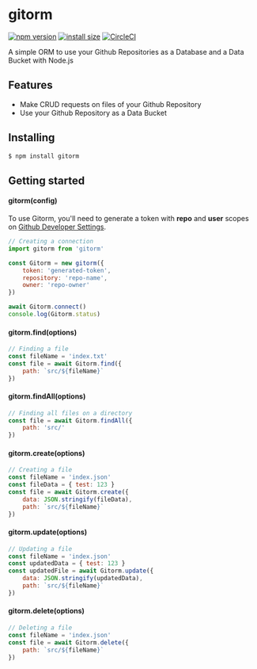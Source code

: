 # gitorm

[![npm version](https://img.shields.io/npm/v/gitorm.svg?style=flat-square)](https://www.npmjs.org/package/gitorm)
[![install size](https://packagephobia.now.sh/badge?p=gitorm)](https://packagephobia.now.sh/result?p=gitorm)
[![CircleCI](https://circleci.com/gh/gbkel/gitorm/tree/master.svg?style=svg&circle-token=7bc6803f375b9f53b5dc1fd4e80739595caea83d)](https://circleci.com/gh/gbkel/gitorm/tree/master)

A simple ORM to use your Github Repositories as a Database and a Data Bucket with Node.js

## Features

- Make CRUD requests on files of your Github Repository
- Use your Github Repository as a Data Bucket

## Installing

```bash
$ npm install gitorm
```

## Getting started

#### gitorm(config)

To use Gitorm, you'll need to generate a token with **repo** and **user** scopes on [Github Developer Settings](https://github.com/settings/tokens).

```js
// Creating a connection
import gitorm from 'gitorm'

const Gitorm = new gitorm({
	token: 'generated-token',
	repository: 'repo-name',
	owner: 'repo-owner'
})

await Gitorm.connect()
console.log(Gitorm.status)
```

#### gitorm.find(options)

```js
// Finding a file
const fileName = 'index.txt'
const file = await Gitorm.find({
	path: `src/${fileName}`
})
```

#### gitorm.findAll(options)

```js
// Finding all files on a directory
const file = await Gitorm.findAll({
	path: 'src/'
})
```

#### gitorm.create(options)

```js
// Creating a file
const fileName = 'index.json'
const fileData = { test: 123 }
const file = await Gitorm.create({
	data: JSON.stringify(fileData),
	path: `src/${fileName}`
})
```

#### gitorm.update(options)

```js
// Updating a file
const fileName = 'index.json'
const updatedData = { test: 123 }
const updatedFile = await Gitorm.update({
	data: JSON.stringify(updatedData),
	path: `src/${fileName}`
})
```

#### gitorm.delete(options)

```js
// Deleting a file
const fileName = 'index.json'
const file = await Gitorm.delete({
	path: `src/${fileName}`
})
```
